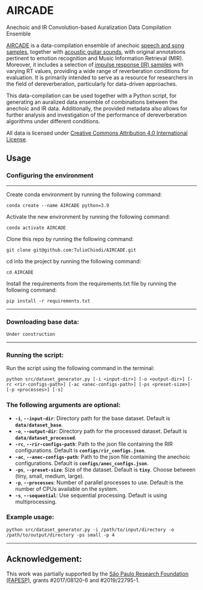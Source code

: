 # AIRCADE
Anechoic and IR Convolution-based Auralization Data Compilation Ensemble

[AIRCADE](https://zenodo.org/record/7818761#.ZDrig3bMJPZ) is a data-compilation ensemble of anechoic [speech and song samples](https://zenodo.org/record/1188976#.ZDrm6HbMJPY), together with [acoustic guitar sounds](https://zenodo.org/record/3371780#.YcCtvmjMJPY), with original annotations pertinent to emotion recognition and Music Information Retrieval (MIR). Moreover, it includes a selection of [impulse response (IR) samples](https://www.openair.hosted.york.ac.uk/) with varying RT values, providing a wide range of reverberation conditions for evaluation. It is primarily intended to serve as a resource for researchers in the field of dereverberation, particularly for data-driven approaches.

This data-compilation can be used together with a Python script, for generating an auralized data ensemble of combinations between the anechoic and IR data. Additionally, the provided metadata also allows for further analysis and investigation of the performance of dereverberation algorithms under different conditions.

All data is licensed under [Creative Commons Attribution 4.0 International License](https://creativecommons.org/licenses/by/4.0/).

## Usage

### Configuring the environment
---
Create conda environment by running the following command:
```shell
conda create --name AIRCADE python=3.9
```
Activate the new environment by running the following command:
```shell
conda activate AIRCADE
```
Clone this repo by running the following command:
```shell
git clone git@github.com:TulioChiodi/AIRCADE.git
```
cd into the project by running the following command:
```shell
cd AIRCADE
```
Install the requirements from the requirements.txt file by running the following command:
```shell
pip install -r requirements.txt
```
---
### Downloading base data:
```shell
Under construction
```
---
### Running the script:
Run the script using the following command in the terminal:
```shell
python src/dataset_generator.py [-i <input-dir>] [-o <output-dir>] [-rc <rir-configs-path>] [-ac <anec-configs-path>] [-ps <preset-size>] [-p <processes>] [-s]
```

### The following arguments are optional:

- **`-i`**, **`--input-dir`**: Directory path for the base dataset. Default is **``data/dataset_base``**.
- **`-o`**, **`--output-dir`**: Directory path for the processed dataset. Default is **``data/dataset_processed``**.
- **`-rc`**, **`--rir-configs-path`**: Path to the json file containing the RIR configurations. Default is **``configs/rir_configs.json``**.
- **`-ac`**, **`--anec-configs-path`**: Path to the json file containing the anechoic configurations. Default is **``configs/anec_configs.json``**.
- **`-ps`**, **`--preset-size`**: Size of the dataset. Default is **``tiny``**. Choose between (tiny, small, medium, large).
- **`-p`**, **`--processes`**: Number of parallel processes to use. Default is the number of CPUs available on the system.
- **`-s`**, **`--sequential`**: Use sequential processing. Default is using multiprocessing.

### Example usage:


```shell
python src/dataset_generator.py -i /path/to/input/directory -o /path/to/output/directory -ps small -p 4

```

---
## Acknowledgement:
This work was partially supported by the [São Paulo Research Foundation (FAPESP)](https://fapesp.br/), grants #2017/08120-6 and #2019/22795-1.

